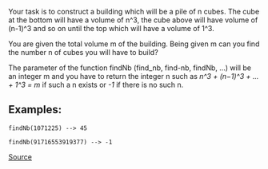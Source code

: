 Your task is to construct a building which will be a pile of n cubes. The cube at the bottom will have a volume of n^3, the cube above will have volume of (n-1)^3 and so on until the top which will have a volume of 1^3.

You are given the total volume m of the building. Being given m can you find the number n of cubes you will have to build?

The parameter of the function findNb (find_nb, find-nb, findNb, ...) will be an integer m and you have to return the integer n such as *n^3 + (n−1)^3 + ... + 1^3 = m* if such a n exists or *-1* if there is no such n.

## Examples:
````
findNb(1071225) --> 45

findNb(91716553919377) --> -1
````

[Source](https://www.codewars.com/kata/5592e3bd57b64d00f3000047)
